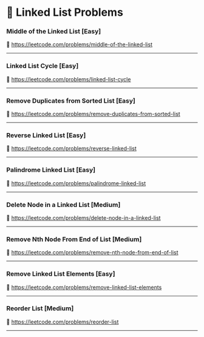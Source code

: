 # 🔗 Linked List Problems

### Middle of the Linked List [Easy]

🔗 https://leetcode.com/problems/middle-of-the-linked-list

---

### Linked List Cycle [Easy]

🔗 https://leetcode.com/problems/linked-list-cycle

---

### Remove Duplicates from Sorted List [Easy]

🔗 https://leetcode.com/problems/remove-duplicates-from-sorted-list

---

### Reverse Linked List [Easy]

🔗 https://leetcode.com/problems/reverse-linked-list

---

### Palindrome Linked List [Easy]

🔗 https://leetcode.com/problems/palindrome-linked-list

---

### Delete Node in a Linked List [Medium]

🔗 https://leetcode.com/problems/delete-node-in-a-linked-list

---

### Remove Nth Node From End of List [Medium]

🔗 https://leetcode.com/problems/remove-nth-node-from-end-of-list

---

### Remove Linked List Elements [Easy]

🔗 https://leetcode.com/problems/remove-linked-list-elements

---

### Reorder List [Medium]

🔗 https://leetcode.com/problems/reorder-list

---
